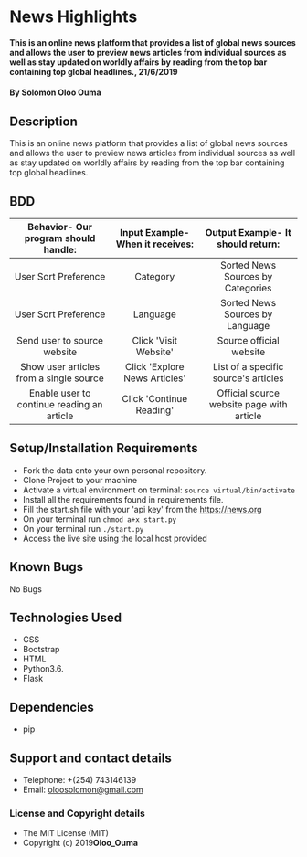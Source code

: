 # News Highlights
#### This is an online news platform that provides a list of global news sources and allows the user to preview news articles from individual sources as well as stay updated on worldly affairs by reading from the top bar containing top global headlines., 21/6/2019
#### By **Solomon Oloo Ouma**
## Description
This is an online news platform that provides a list of global news sources and allows the user to preview news articles from individual sources as well as stay updated on worldly affairs by reading from the top bar containing top global headlines.
## BDD
| Behavior- Our program should handle: | Input Example- When it receives: | Output Example- It should return: |
| :-------------: | :-------------: | :-------------: |
| User Sort Preference | Category | Sorted News Sources by Categories |
| User Sort Preference | Language | Sorted News Sources by Language |
| Send user to source website | Click 'Visit Website'  | Source official website |
| Show user articles from a single source | Click 'Explore News Articles' | List of a specific source's articles |
| Enable user to continue reading an article | Click 'Continue Reading' | Official source website page with article |
## Setup/Installation Requirements
* Fork the data onto your own personal repository.
* Clone Project to your machine
* Activate a virtual environment on terminal: `source virtual/bin/activate`
* Install all the requirements found in requirements file.
* Fill the start.sh file with your 'api key' from the https://news.org
* On your terminal run `chmod a+x start.py`
* On your terminal run `./start.py`
* Access the live site using the local host provided
## Known Bugs
No Bugs
## Technologies Used
* CSS 
* Bootstrap
* HTML 
* Python3.6.
* Flask
## Dependencies
* pip
## Support and contact details
* Telephone: +(254) 743146139
* Email: oloosolomon@gmail.com
### License and Copyright details
* The MIT License (MIT)
* Copyright (c) 2019**Oloo_Ouma**
